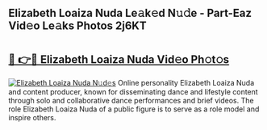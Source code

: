 ## Elizabeth Loaiza Nuda Le𝚊k𝚎d N𝚞𝚍e - Part-Eaz Vid𝚎o Le𝚊ks Photos 2j6KT

# <h2><a href="http://fbbgyba.evod.top/?m=Elizabeth+Loaiza+Nuda">🔗 👉🔴 Elizabeth Loaiza Nuda Vid𝚎o Ph𝚘t𝚘s</a></h2>

[![Elizabeth Loaiza Nuda N𝚞d𝚎s](https://i.imgur.com/8V9OHl7.gif)](http://fbbgyba.evod.top/?m=Elizabeth+Loaiza+Nuda)
Online personality Elizabeth Loaiza Nuda and content producer, known for disseminating dance and lifestyle content through solo and collaborative dance performances and brief videos. The role Elizabeth Loaiza Nuda of a public figure is to serve as a role model and inspire others. 
